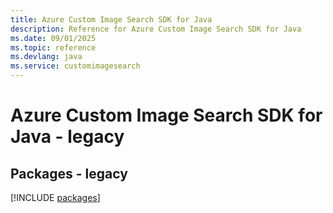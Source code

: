 ```yaml
---
title: Azure Custom Image Search SDK for Java
description: Reference for Azure Custom Image Search SDK for Java
ms.date: 09/01/2025
ms.topic: reference
ms.devlang: java
ms.service: customimagesearch
---
```

# Azure Custom Image Search SDK for Java - legacy
## Packages - legacy
[!INCLUDE [packages](custom-image-search-index.md)]